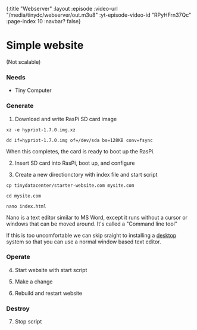 {:title "Webserver"
 :layout :episode
 :video-url "/media/tinydc/webserver/out.m3u8"
 :yt-episode-video-id "RPyHFrn37Qc"
 :page-index 10
 :navbar? false}



# Simple website

(Not scalable)


### Needs

* Tiny Computer


### Generate

1. Download and write RasPi SD card image


`xz -e hypriot-1.7.0.img.xz`

`dd if=hypriot-1.7.0.img of=/dev/sda bs=128KB conv=fsync`

When this completes, the card is ready to boot up the RasPi.

2. Insert SD card into RasPi, boot up, and configure

3. Create a new directionctory with index file and start script


`cp tinydatacenter/starter-website.com mysite.com`



`cd mysite.com`

`nano index.html`

Nano is a text editor similar to MS Word, except it runs without a cursor or windows that can be moved around. It's called a "Command line tool"


If this is too uncomfortable we can skip sraight to installing a [desktop](desktop.html) system so that you can use a normal window based text editor.





### Operate

4. Start website with start script




5. Make a change
6. Rebuild and restart website

### Destroy

7. Stop script
